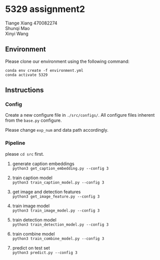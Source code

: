 # 5329 assignment2
Tiange Xiang 470082274  
Shunqi Mao  
Xinyi Wang  

## Environment
Please clone our environment using the following command:

```
conda env create -f environment.yml
conda activate 5329
```

## Instructions
### Config
Create a new configure file in ```./src/configs/```. All configure files inherent from the ```base.py``` configure.

Please change ```exp_num``` and data path accordingly.

### Pipeline
please ```cd src``` first.

1. generate caption embeddings  
```python3 get_caption_embedding.py --config 3```

2. train caption model  
```python3 train_caption_model.py --config 3```

3. get image and detection features  
```python3 get_image_feature.py --config 3```

4. train image model  
```python3 train_image_model.py --config 3```

5. train detection model  
```python3 train_detection_model.py --config 3```

6. train combine model  
```python3 train_combine_model.py --config 3```

7. predict on test set  
```python3 predict.py --config 3```